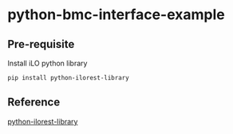 # python-bmc-interface-example

## Pre-requisite
Install iLO python library
```
pip install python-ilorest-library
```

## Reference
[python-ilorest-library](https://github.com/HewlettPackard/python-ilorest-library)